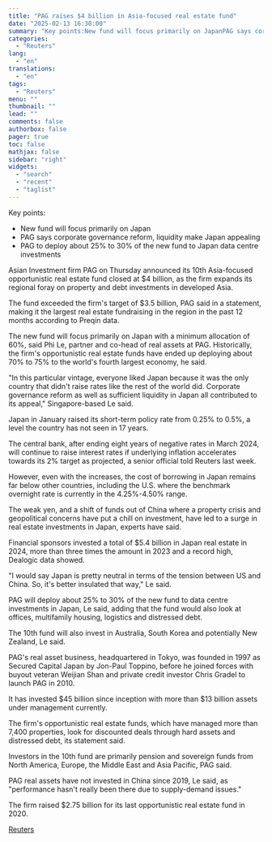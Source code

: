 ```yaml
---
title: "PAG raises $4 billion in Asia-focused real estate fund"
date: "2025-02-13 16:30:00"
summary: "Key points:New fund will focus primarily on JapanPAG says corporate governance reform, liquidity make Japan appealingPAG to deploy about 25% to 30% of the new fund to Japan data centre investments Asian Investment firm PAG on Thursday announced its 10th Asia-focused opportunistic real estate fund closed at $4 billion, as..."
categories:
  - "Reuters"
lang:
  - "en"
translations:
  - "en"
tags:
  - "Reuters"
menu: ""
thumbnail: ""
lead: ""
comments: false
authorbox: false
pager: true
toc: false
mathjax: false
sidebar: "right"
widgets:
  - "search"
  - "recent"
  - "taglist"
---
```


Key points:

* New fund will focus primarily on Japan
* PAG says corporate governance reform, liquidity make Japan appealing
* PAG to deploy about 25% to 30% of the new fund to Japan data centre investments

Asian Investment firm PAG on Thursday announced its 10th Asia-focused opportunistic real estate fund closed at $4 billion, as the firm expands its regional foray on property and debt investments in developed Asia.

The fund exceeded the firm's target of $3.5 billion, PAG said in a statement, making it the largest real estate fundraising in the region in the past 12 months according to Preqin data.

The new fund will focus primarily on Japan with a minimum allocation of 60%, said Phi Le, partner and co-head of real assets at PAG. Historically, the firm's opportunistic real estate funds have ended up deploying about 70% to 75% to the world's fourth largest economy, he said.

"In this particular vintage, everyone liked Japan because it was the only country that didn't raise rates like the rest of the world did. Corporate governance reform as well as sufficient liquidity in Japan all contributed to its appeal," Singapore-based Le said.

Japan in January raised its short-term policy rate from 0.25% to 0.5%, a level the country has not seen in 17 years.

The central bank, after ending eight years of negative rates in March 2024, will continue to raise interest rates if underlying inflation accelerates towards its 2% target as projected, a senior official told Reuters last week.

However, even with the increases, the cost of borrowing in Japan remains far below other countries, including the U.S. where the benchmark overnight rate is currently in the 4.25%-4.50% range.

The weak yen, and a shift of funds out of China where a property crisis and geopolitical concerns have put a chill on investment, have led to a surge in real estate investments in Japan, experts have said.

Financial sponsors invested a total of $5.4 billion in Japan real estate in 2024, more than three times the amount in 2023 and a record high, Dealogic data showed.

"I would say Japan is pretty neutral in terms of the tension between US and China. So, it's better insulated that way," Le said.

PAG will deploy about 25% to 30% of the new fund to data centre investments in Japan, Le said, adding that the fund would also look at offices, multifamily housing, logistics and distressed debt.

The 10th fund will also invest in Australia, South Korea and potentially New Zealand, Le said.

PAG's real asset business, headquartered in Tokyo, was founded in 1997 as Secured Capital Japan by Jon-Paul Toppino, before he joined forces with buyout veteran Weijian Shan and private credit investor Chris Gradel to launch PAG in 2010.

It has invested $45 billion since inception with more than $13 billion assets under management currently.

The firm's opportunistic real estate funds, which have managed more than 7,400 properties, look for discounted deals through hard assets and distressed debt, its statement said.

Investors in the 10th fund are primarily pension and sovereign funds from North America, Europe, the Middle East and Asia Pacific, PAG said.

PAG real assets have not invested in China since 2019, Le said, as "performance hasn't really been there due to supply-demand issues."

The firm raised $2.75 billion for its last opportunistic real estate fund in 2020.

[Reuters](https://www.tradingview.com/news/reuters.com,2025:newsml_L4N3P20KT:0-pag-raises-4-billion-in-asia-focused-real-estate-fund/)
